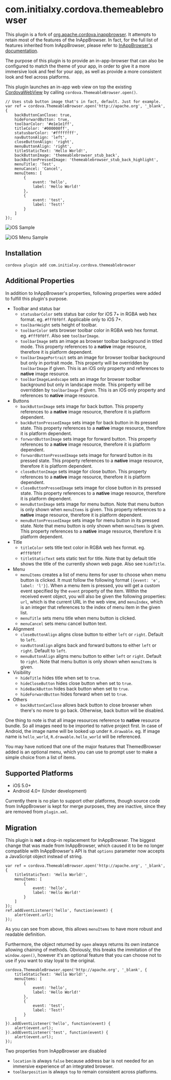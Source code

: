 <!---
    Licensed to the Apache Software Foundation (ASF) under one
    or more contributor license agreements.  See the NOTICE file
    distributed with this work for additional information
    regarding copyright ownership.  The ASF licenses this file
    to you under the Apache License, Version 2.0 (the
    "License"); you may not use this file except in compliance
    with the License.  You may obtain a copy of the License at

      http://www.apache.org/licenses/LICENSE-2.0

    Unless required by applicable law or agreed to in writing,
    software distributed under the License is distributed on an
    "AS IS" BASIS, WITHOUT WARRANTIES OR CONDITIONS OF ANY
    KIND, either express or implied.  See the License for the
    specific language governing permissions and limitations
    under the License.
-->

com.initialxy.cordova.themeablebrowser
======================================

This plugin is a fork of [org.apache.cordova.inappbrowser](https://github.com/apache/cordova-plugin-inappbrowser). It attempts to retain most of the features of the InAppBrowser. In fact, for the full list of features inherited from InAppBrowser, please refer to [InAppBrowser's documentation](https://github.com/apache/cordova-plugin-inappbrowser/blob/master/README.md).

The purpose of this plugin is to provide an in-app-browser that can also be configured to match the theme of your app, in order to give it a more immersive look and feel for your app, as well as provide a more consistent look and feel across platforms.

This plugin launches an in-app web view on top the existing [CordovaWebView](https://github.com/apache/cordova-android/blob/master/framework/src/org/apache/cordova/CordovaWebView.java) by calling `cordova.ThemeableBrowser.open()`.

    // Uses stub button image that's in fact, default. Just for example.
    var ref = cordova.ThemeableBrowser.open('http://apache.org', '_blank', {
        backButtonCanClose: true,
        hideForwardButton: true,
        toolbarColor: '#e1e1e1ff',
        titleColor: '#000000ff',
        statusbarColor: '#ffffffff',
        navButtonAlign: 'left',
        closeButtonAlign: 'right',
        menuButtonAlign: 'right',
        titleStaticText: 'Hello World!',
        backButtonImage: 'themeablebrowser_stub_back',
        backButtonPressedImage: 'themeablebrowser_stub_back_highlight',
        menuTitle: 'Test',
        menuCancel: 'Cancel',
        menuItems: [
            {
                event: 'hello',
                label: 'Hello World!'
            },
            {
                event: 'test',
                label: 'Test!'
            }
        ]
    });

![iOS Sample](doc/images/ios_sample_01.png)

![iOS Menu Sample](doc/images/ios_menu_sample_01.png)

Installation
------------

    cordova plugin add com.initialxy.cordova.themeablebrowser

Additional Properties
---------------------

In addition to InAppBrowser's properties, following properties were added to fulfill this plugin's purpose.

+ Toolbar and status bar
    + `statusbarColor` sets status bar color for iOS 7+ in RGBA web hex format. eg. `#fff0f0ff`. Applicable only to iOS 7+.
    + `toolbarHeight` sets height of toolbar.
    + `toolbarColor` sets browser toolbar color in RGBA web hex format. eg. `#fff0f0ff`. Also see `toolbarImage`.
    + `toolbarImage` sets an image as browser toolbar background in titled mode. This property references to a **native** image resource, therefore it is platform dependent.
    + `toolbarImagePortrait` sets an image for browser toolbar background but only in portrait mode. This property will be overridden by `toolbarImage` if given. This is an iOS only property and references to **native** image resource.
    + `toolbarImageLandscape` sets an image for browser toolbar background but only in landscape mode. This property will be overridden by `toolbarImage` if given. This is an iOS only property and references to **native** image resource.
+ Buttons
    + `backButtonImage` sets image for back button. This property references to a **native** image resource, therefore it is platform dependent.
    + `backButtonPressedImage` sets image for back button in its pressed state. This property references to a **native** image resource, therefore it is platform dependent.
    + `forwardButtonImage` sets image for forward button. This property references to a **native** image resource, therefore it is platform dependent.
    + `forwardButtonPressedImage` sets image for forward button in its pressed state. This property references to a **native** image resource, therefore it is platform dependent.
    + `closeButtonImage` sets image for close button. This property references to a **native** image resource, therefore it is platform dependent.
    + `closeButtonPressedImage` sets image for close button in its pressed state. This property references to a **native** image resource, therefore it is platform dependent.
    + `menuButtonImage` sets image for menu button. Note that menu button is only shown when `menuItems` is given. This property references to a **native** image resource, therefore it is platform dependent.
    + `menuButtonPressedImage` sets image for menu button in its pressed state. Note that menu button is only shown when `menuItems` is given. This property references to a **native** image resource, therefore it is platform dependent.
+ Title
    + `titleColor` sets title text color in RGBA web hex format. eg. `#fff0f0ff`
    + `titleStaticText` sets static text for title. Note that by default title shows the title of the currently shown web page. Also see `hideTitle`.
+ Menu
    + `menuItems` creates a list of menu items for user to choose when menu button is clicked. It must follow the following format `[{event: 'e', label: 'l'}]`. When a menu item is pressed, you will get a custom event specified by the `event` property of the item. Within the received event object, you will also be given the following properties: `url`, which is the current URL in the web view, and `menuIndex`, which is an integer that references to the index of menu item in the given list.
    + `menuTitle` sets menu title when menu button is clicked.
    + `menuCancel` sets menu cancel button text.
+ Alignment
    + `closeButtonAlign` aligns close button to either `left` or `right`. Default to `left`.
    + `navButtonAlign` aligns back and forward buttons to either `left` or `right`. Default to `left`.
    + `menuButtonAlign` aligns menu button to either `left` or `right`. Default to `right`. Note that menu button is only shown when `menuItems` is given.
+ Visibility
    + `hideTitle` hides title when set to `true`.
    + `hideCloseButton` hides close button when set to `true`.
    + `hideBackButton` hides back button when set to `true`.
    + `hideForwardButton` hides forward when set to `true`.
+ Others
    + `backButtonCanClose` allows back button to close browser when there's no more to go back. Otherwise, back button will be disabled.

One thing to note is that all image resources reference to **native** resource bundle. So all images need to be imported to native project first. In case of Android, the image name will be looked up under `R.drawable`. eg. If image name is `hello_world`, `R.drawable.hello_world` will be referenced.

You may have noticed that one of the major features that ThemedBrowser added is an optional menu, which you can use to prompt user to make a simple choice from a list of items.

Supported Platforms
-------------------

+ iOS 5.0+
+ Android 4.0+ (Under development)

Currently there is no plan to support other platforms, though source code from InAppBrowser is kept for merge purposes, they are inactive, since they are removed from `plugin.xml`.

Migration
---------

This plugin is **not** a drop-in replacement for InAppBrowser. The biggest change that was made from InAppBrowser, which caused it to be no longer compatible with InAppBrowser's API is that `options` parameter now accepts a JavaScript object instead of string.

    var ref = cordova.ThemeableBrowser.open('http://apache.org', '_blank', {
        titleStaticText: 'Hello World!',
        menuItems: [
            {
                event: 'hello',
                label: 'Hello World!'
            }
        ]
    });
    ref.addEventListener('hello', function(event) {
        alert(event.url);
    });

As you can see from above, this allows `menuItems` to have more robust and readable definition.

Furthermore, the object returned by `open` always returns its own instance allowing chaining of methods. Obviously, this breaks the immitation of the `window.open()`, however it's an optional feature that you can choose not to use if you want to stay loyal to the original.

    cordova.ThemeableBrowser.open('http://apache.org', '_blank', {
        titleStaticText: 'Hello World!',
        menuItems: [
            {
                event: 'hello',
                label: 'Hello World!'
            },
            {
                event: 'test',
                label: 'Test!'
            }
        ]
    }).addEventListener('hello', function(event) {
        alert(event.url);
    }).addEventListener('test', function(event) {
        alert(event.url);
    });

Two properties from InAppBrowser are disabled
+ `location` is always `false` because address bar is not needed for an immersive experience of an integrated browser.
+ `toolbarposition` is always `top` to remain consistent across platforms.
